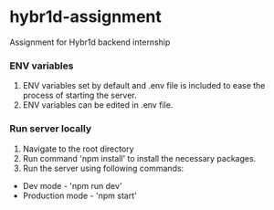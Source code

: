 # hybr1d-assignment
Assignment for Hybr1d backend internship

### ENV variables
1. ENV variables set by default and .env file is included to ease the process of starting the server.
2. ENV variables can be edited in .env file.

### Run server locally
1. Navigate to the root directory
2. Run command 'npm install' to install the necessary packages.
3. Run the server using following commands:
  - Dev mode - 'npm run dev'
  - Production mode - 'npm start'
